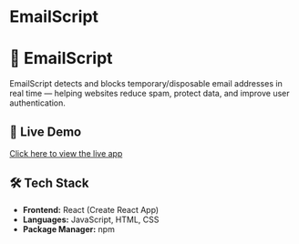 # EmailScript
# 📧 EmailScript

EmailScript detects and blocks temporary/disposable email addresses in real time — helping websites reduce spam, protect data, and improve user authentication.

## 🚀 Live Demo
[Click here to view the live app](https://email-script-rho.vercel.app/)

## 🛠 Tech Stack
- **Frontend:** React (Create React App)
- **Languages:** JavaScript, HTML, CSS
- **Package Manager:** npm
